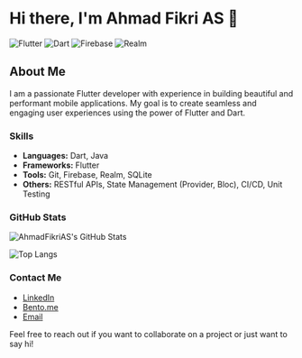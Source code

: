 # Hi there, I'm Ahmad Fikri AS 👋

![Flutter](https://img.shields.io/badge/Flutter-02569B?style=flat-square&logo=flutter&logoColor=white)
![Dart](https://img.shields.io/badge/Dart-0175C2?style=flat-square&logo=dart&logoColor=white)
![Firebase](https://img.shields.io/badge/Firebase-FFCA28?style=flat-square&logo=firebase&logoColor=white)
![Realm](https://img.shields.io/badge/Realm-blueviolet?logo=realm&logoColor=white)

## About Me

I am a passionate Flutter developer with experience in building beautiful and performant mobile applications. My goal is to create seamless and engaging user experiences using the power of Flutter and Dart.

### Skills

- **Languages:** Dart, Java
- **Frameworks:** Flutter
- **Tools:** Git, Firebase, Realm, SQLite
- **Others:** RESTful APIs, State Management (Provider, Bloc), CI/CD, Unit Testing

### GitHub Stats

![AhmadFikriAS's GitHub Stats](https://github-readme-stats.vercel.app/api?username=AhmadFikriAS&count_private=true&show_icons=true&theme=radical&include_all_commits=true)

![Top Langs](https://github-readme-stats.vercel.app/api/top-langs/?username=AhmadFikriAS&layout=compact)

### Contact Me

- [LinkedIn](https://www.linkedin.com/in/ahmadfikrias/)
- [Bento.me](https://bento.me/ahmadfikrias)
- [Email](mailto:ahmadfikrihasti@gmail.com)

Feel free to reach out if you want to collaborate on a project or just want to say hi!

